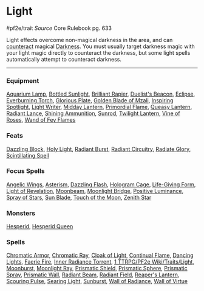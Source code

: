
# Light
#pf2e/trait 
*Source* Core Rulebook pg. 633 

Light effects overcome non-magical darkness in the area, and can [counteract](../Rules/Counteracting.md) magical [Darkness](1%20TTRPG/PF2e%20Wiki/Traits/Darkness). You must usually target darkness magic with your light magic directly to counteract the darkness, but some light spells automatically attempt to counteract darkness.

---

### Equipment
[Aquarium Lamp](Aquarium%20Lamp), [Bottled Sunlight](Bottled%20Sunlight), [Brilliant Rapier](Brilliant%20Rapier), [Duelist's Beacon](Duelist's%20Beacon), [Eclipse](Eclipse), [Everburning Torch](Everburning%20Torch), [Glorious Plate](Glorious%20Plate), [Golden Blade of Mzali](Golden%20Blade%20of%20Mzali), [Inspiring Spotlight](Inspiring%20Spotlight), [Light Writer](Light%20Writer), [Midday Lantern](Midday%20Lantern), [Primordial Flame](Primordial%20Flame), [Queasy Lantern](Queasy%20Lantern), [Radiant Lance](Radiant%20Lance), [Shining Ammunition](Shining%20Ammunition), [Sunrod](Sunrod), [Twilight Lantern](Twilight%20Lantern), [Vine of Roses](Vine%20of%20Roses), [Wand of Fey Flames](Wand%20of%20Fey%20Flames)

### Feats
[Dazzling Block](Dazzling%20Block), [Holy Light](Holy%20Light), [Radiant Burst](Radiant%20Burst), [Radiant Circuitry](Radiant%20Circuitry), [Radiate Glory](Radiate%20Glory), [Scintillating Spell](Scintillating%20Spell)

### Focus Spells
[Angelic Wings](../Spells_Rituals/Focus%20Spells/Level%203/Angelic%20Wings.md), [Asterism](../Spells_Rituals/Focus%20Spells/Level%204/Asterism.md), [Dazzling Flash](../Spells_Rituals/Focus%20Spells/Level%201/Dazzling%20Flash.md), [Hologram Cage](../Spells_Rituals/Focus%20Spells/Cantrips/Hologram%20Cage.md), [Life-Giving Form](../Spells_Rituals/Focus%20Spells/Level%206/Life-Giving%20Form.md), [Light of Revelation](../Spells_Rituals/Focus%20Spells/Level%202/Light%20of%20Revelation.md), [Moonbeam](../Spells_Rituals/Focus%20Spells/Level%201/Moonbeam.md), [Moonlight Bridge](../Spells_Rituals/Focus%20Spells/Level%206/Moonlight%20Bridge.md), [Positive Luminance](../Spells_Rituals/Focus%20Spells/Level%204/Positive%20Luminance.md), [Spray of Stars](../Spells_Rituals/Focus%20Spells/Level%201/Spray%20of%20Stars.md), [Sun Blade](../Spells_Rituals/Focus%20Spells/Level%202/Sun%20Blade.md), [Touch of the Moon](../Spells_Rituals/Focus%20Spells/Level%204/Touch%20of%20the%20Moon.md), [Zenith Star](../Spells_Rituals/Focus%20Spells/Level%201/Zenith%20Star.md)

### Monsters
[Hesperid](Hesperid), [Hesperid Queen](Hesperid%20Queen)

### Spells
[Chromatic Armor](../Spells_Rituals/Arcane_Tradition/Level%204/Chromatic%20Armor.md), [Chromatic Ray](../Spells_Rituals/Arcane_Tradition/Level%204/Chromatic%20Ray.md), [Cloak of Light](../Spells_Rituals/Arcane_Tradition/Level%204/Cloak%20of%20Light.md), [Continual Flame](../Spells_Rituals/Arcane_Tradition/Level%202/Continual%20Flame.md), [Dancing Lights](../Spells_Rituals/Arcane_Tradition/Cantrips/Dancing%20Lights.md), [Faerie Fire](../Spells_Rituals/Arcane_Tradition/Level%202/Faerie%20Fire.md), [Inner Radiance Torrent](../Spells_Rituals/Arcane_Tradition/Level%202/Inner%20Radiance%20Torrent.md), [1 TTRPG/PF2e Wiki/Traits/Light](1%20TTRPG/PF2e%20Wiki/Traits/Light), [Moonburst](../Spells_Rituals/Arcane_Tradition/Level%207/Moonburst.md), [Moonlight Ray](../Spells_Rituals/Arcane_Tradition/Level%203/Moonlight%20Ray.md), [Prismatic Shield](../Spells_Rituals/Arcane_Tradition/Level%209/Prismatic%20Shield.md), [Prismatic Sphere](../Spells_Rituals/Arcane_Tradition/Level%209/Prismatic%20Sphere.md), [Prismatic Spray](../Spells_Rituals/Arcane_Tradition/Level%207/Prismatic%20Spray.md), [Prismatic Wall](../Spells_Rituals/Arcane_Tradition/Level%208/Prismatic%20Wall.md), [Radiant Beam](../Spells_Rituals/Arcane_Tradition/Level%204/Radiant%20Beam.md), [Radiant Field](../Spells_Rituals/Arcane_Tradition/Level%202/Radiant%20Field.md), [Reaper's Lantern](../Spells_Rituals/Arcane_Tradition/Level%202/Reaper's%20Lantern.md), [Scouring Pulse](../Spells_Rituals/Arcane_Tradition/Level%205/Scouring%20Pulse.md), [Searing Light](../Spells_Rituals/Arcane_Tradition/Level%203/Searing%20Light.md), [Sunburst](../Spells_Rituals/Arcane_Tradition/Level%207/Sunburst.md), [Wall of Radiance](../Spells_Rituals/Arcane_Tradition/Level%203/Wall%20of%20Radiance.md), [Wall of Virtue](../Spells_Rituals/Arcane_Tradition/Level%203/Wall%20of%20Virtue.md)